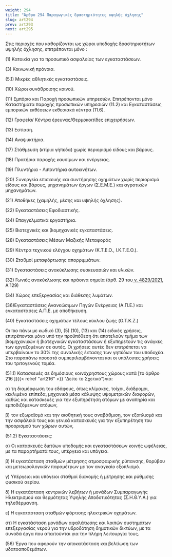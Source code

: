```yaml
---
weight: 294
title: "Άρθρο 294 Παραγωγικές δραστηριότητες υψηλής όχλησης"
slug: art294
prev: art293
next: art295
---
```


Στις περιοχές που καθορίζονται ως χώροι υποδοχής δραστηριοτήτων υψηλής όχλησης, επιτρέπονται μόνο :

\(1\) Κατοικία για το προσωπικό ασφαλείας των εγκαταστάσεων.

\(3\) Κοινωνική πρόνοια.

(5.1) Μικρές αθλητικές εγκαταστάσεις.

\(10\) Χώροι συνάθροισης κοινού.

\(11\) Εμπόριο και Παροχή προσωπικών υπηρεσιών. Επιτρέπονται μόνο Καταστήματα παροχής προσωπικών υπηρεσιών (11.2) και Εγκαταστάσεις εμπορικών εκθέσεων εκθεσιακά κέντρα (11.6).

\(12\) Γραφεία/ Κέντρα έρευνας/Θερμοκοιτίδες επιχειρήσεων.

\(13\) Εστίαση.

\(14\) Αναψυκτήρια.

\(17\) Στάθμευση (κτίρια γήπεδα) χωρίς περιορισμό είδους και βάρους.

\(18\) Πρατήρια παροχής καυσίμων και ενέργειας.

\(19\) Πλυντήρια - Λιπαντήρια αυτοκινήτων.

\(20\) Συνεργεία επισκευής και συντήρησης οχημάτων χωρίς περιορισμό είδους και βάρους, μηχανημάτων έργων (Σ.Ε.Μ.Ε.) και αγροτικών μηχανημάτων.

\(21\) Αποθήκες (χαμηλής, μέσης και υψηλής όχλησης).

\(22\) Εγκαταστάσεις Εφοδιαστικής.

\(24\) Επαγγελματικά εργαστήρια.

\(25\) Βιοτεχνικές και βιομηχανικές εγκαταστάσεις.

\(28\) Εγκαταστάσεις Μέσων Μαζικής Μεταφοράς

\(29\) Κέντρα τεχνικού ελέγχου οχημάτων (Κ.Τ.Ε.Ο., Ι.Κ.Τ.Ε.Ο.).

\(30\) Σταθμοί μεταφόρτωσης απορριμμάτων.

\(31\) Εγκαταστάσεις ανακύκλωσης συσκευασιών και υλικών.

\(32\) Γωνιές ανακύκλωσης και πράσινα σημεία (άρθ. 29 του<a href="https://ia37rg02wpsa01.blob.core.windows.net/fek/01/2021/20210100166.pdf" title="Δείτε το Σχετικό"> ν. 4829/2021</a>, Α΄129)

\(34\) Χώρος επεξεργασίας και διάθεσης λυμάτων.

(36)Εγκαταστάσεις Ανανεώσιμων Πηγών Ενέργειας (Α.Π.Ε.) και εγκαταστάσεις Α.Π.Ε. με αποθήκευση.

\(40\) Εγκαταστάσεις οχημάτων τέλους κύκλου ζωής (O.T.K.Z.)

Οι πιο πάνω με κωδικό (3), (5) (10), (13) και (14) ειδικές χρήσεις, επιτρέπονται μόνο υπό την προϋπόθεση ότι αποτελούν τμήμα των βιομηχανικών ή βιοτεχνικών εγκαταστάσεων ή εξυπηρετούν τις ανάγκες των εργαζομένων σε αυτές. Οι χρήσεις αυτές δεν επιτρέπεται να υπερβαίνουν το 30% της συνολικής έκτασης των γηπέδων του υποδοχέα. Στο παραπάνω ποσοστό συμπεριλαμβάνονται και οι υπόλοιπες χρήσεις του τριτογενούς τομέα.

(51.1) Κατασκευές σε δημόσιους κοινόχρηστους χώρους κατά [το άρθρο 216 ]({{< relref "art216" >}} "Δείτε το Σχετικό")για:

α) τη διαμόρφωση του εδάφους, όπως κλίμακες, τοίχοι, διάδρομοι, κεκλιμένα επίπεδα, μηχανικά μέσα κάλυψης υψομετρικών διαφορών, καθώς και κατασκευές για την εξυπηρέτηση ατόμων με αναπηρία και εμποδιζόμενων ατόμων,

β) τον εξωραϊσμό και την αισθητική τους αναβάθμιση, τον εξοπλισμό και την ασφάλειά τους και γενικά κατασκευές για την εξυπηρέτηση του προορισμού των χώρων αυτών,

(51.2) Εγκαταστάσεις:

α) Οι κατασκευές δικτύων υποδομής και εγκαταστάσεων κοινής ωφέλειας, με τα παραρτήματά τους, υπέργεια και υπόγεια.

β) Η εγκατάσταση σταθμών μέτρησης ατμοσφαιρικής ρύπανσης, θορύβου και μετεωρολογικών παραμέτρων με τον αναγκαίο εξοπλισμό.

γ) Υπέργειοι και υπόγειοι σταθμοί διανομής ή μέτρησης και ρύθμισης φυσικού αερίου.

δ) Η εγκατάσταση κεντρικών λεβήτων ή μονάδων Συμπαραγωγής Ηλεκτρισμού και θερμότητας Υψηλής Αποδοτικότητας (Σ.Η.Θ.Υ.Α.) για τηλεθέρμανση.

ε) Η εγκατάσταση σταθμών φόρτισης ηλεκτρικών οχημάτων.

στ) Η εγκατάσταση μονάδων αφαλάτωσης και λοιπών συστημάτων επεξεργασίας νερού για την υδροδότηση δημοτικών δικτύων, με τα συνοδά έργα που απαιτούνται για την πλήρη λειτουργία τους.

\(56\) Έργα που αφορούν την αποκατάσταση και βελτίωση των υδατοαποθεμάτων.


